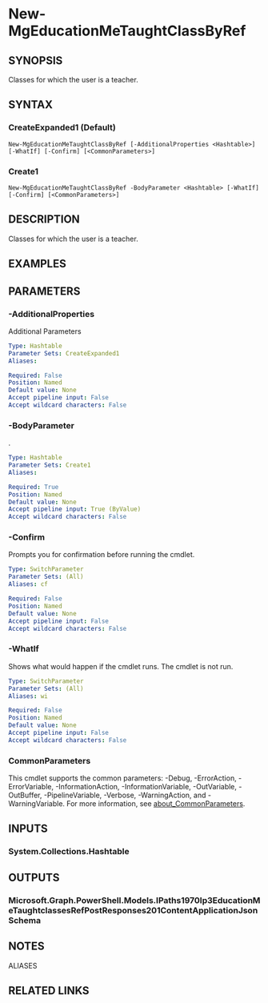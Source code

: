 ﻿---
external help file: Microsoft.Graph.Education-help.xml
Module Name: Microsoft.Graph.Education
online version: https://docs.microsoft.com/en-us/powershell/module/microsoft.graph.education/new-mgeducationmetaughtclassbyref
schema: 2.0.0
---

# New-MgEducationMeTaughtClassByRef

## SYNOPSIS
Classes for which the user is a teacher.

## SYNTAX

### CreateExpanded1 (Default)
```
New-MgEducationMeTaughtClassByRef [-AdditionalProperties <Hashtable>] [-WhatIf] [-Confirm] [<CommonParameters>]
```

### Create1
```
New-MgEducationMeTaughtClassByRef -BodyParameter <Hashtable> [-WhatIf] [-Confirm] [<CommonParameters>]
```

## DESCRIPTION
Classes for which the user is a teacher.

## EXAMPLES

## PARAMETERS

### -AdditionalProperties
Additional Parameters

```yaml
Type: Hashtable
Parameter Sets: CreateExpanded1
Aliases:

Required: False
Position: Named
Default value: None
Accept pipeline input: False
Accept wildcard characters: False
```

### -BodyParameter
.

```yaml
Type: Hashtable
Parameter Sets: Create1
Aliases:

Required: True
Position: Named
Default value: None
Accept pipeline input: True (ByValue)
Accept wildcard characters: False
```

### -Confirm
Prompts you for confirmation before running the cmdlet.

```yaml
Type: SwitchParameter
Parameter Sets: (All)
Aliases: cf

Required: False
Position: Named
Default value: None
Accept pipeline input: False
Accept wildcard characters: False
```

### -WhatIf
Shows what would happen if the cmdlet runs.
The cmdlet is not run.

```yaml
Type: SwitchParameter
Parameter Sets: (All)
Aliases: wi

Required: False
Position: Named
Default value: None
Accept pipeline input: False
Accept wildcard characters: False
```

### CommonParameters
This cmdlet supports the common parameters: -Debug, -ErrorAction, -ErrorVariable, -InformationAction, -InformationVariable, -OutVariable, -OutBuffer, -PipelineVariable, -Verbose, -WarningAction, and -WarningVariable. For more information, see [about_CommonParameters](http://go.microsoft.com/fwlink/?LinkID=113216).

## INPUTS

### System.Collections.Hashtable
## OUTPUTS

### Microsoft.Graph.PowerShell.Models.IPaths1970Ip3EducationMeTaughtclassesRefPostResponses201ContentApplicationJsonSchema
## NOTES

ALIASES

## RELATED LINKS
